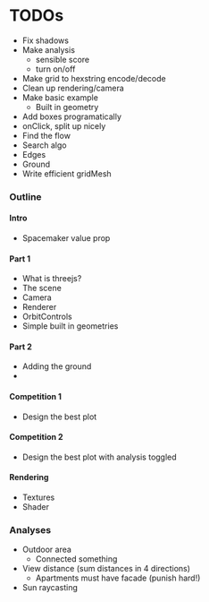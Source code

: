 # TODOs

- Fix shadows
- Make analysis
  - sensible score
  - turn on/off
- Make grid to hexstring encode/decode
- Clean up rendering/camera
- Make basic example
  - Built in geometry
- Add boxes programatically
- onClick, split up nicely
- Find the flow
- Search algo
- Edges
- Ground
- Write efficient gridMesh



### Outline

#### Intro

- Spacemaker value prop 

#### Part 1

- What is threejs?
- The scene
- Camera
- Renderer
- OrbitControls
- Simple built in geometries

#### Part 2

- Adding the ground
- 

#### Competition 1

- Design the best plot


#### Competition 2

- Design the best plot with analysis toggled

#### Rendering

- Textures
- Shader


### Analyses

- Outdoor area
  - Connected something
- View distance (sum distances in 4 directions)
  - Apartments must have facade (punish hard!)
- Sun raycasting


